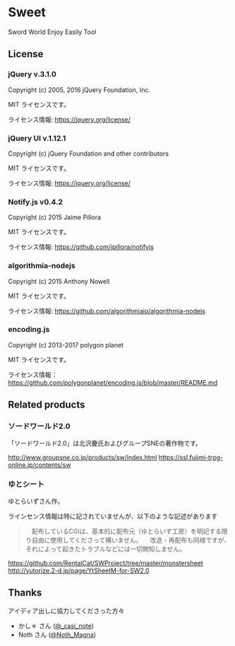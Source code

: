 # Sweet
Sword World Enjoy Easily Tool

## License

### jQuery v.3.1.0

Copyright (c) 2005, 2016 jQuery Foundation, Inc.

MIT ライセンスです。

ライセンス情報:  https://jquery.org/license/

### jQuery UI v.1.12.1

Copyright (c) jQuery Foundation and other contributors

MIT ライセンスです。

ライセンス情報:  https://jquery.org/license/

### Notify.js v0.4.2

Copyright (c) 2015 Jaime Pillora 

MIT ライセンスです。

ライセンス情報:  https://github.com/jpillora/notifyjs

### algorithmia-nodejs

Copyright (c) 2015 Anthony Nowell

MIT ライセンスです。

ライセンス情報:  https://github.com/algorithmiaio/algorithmia-nodejs

### encoding.js

Copyright (c) 2013-2017 polygon planet

MIT ライセンスです。

ライセンス情報：  https://github.com/polygonplanet/encoding.js/blob/master/README.md


## Related products

### ソードワールド2.0

「ソードワールド2.0」は北沢慶氏およびグループSNEの著作物です。

http://www.groupsne.co.jp/products/sw/index.html
https://ssl.fujimi-trpg-online.jp/contents/sw

### ゆとシート

ゆとらいずさん作。

ラインセンス情報は特に記されていませんが、以下のような記述があります

>　配布しているCGIは、基本的に配布元（ゆとらいず工房）を明記する限り自由に使用してくださって構いません。
>　改造・再配布も同様ですが、それによって起きたトラブルなどには一切関知しません。

https://github.com/RentalCat/SWProject/tree/master/monstersheet
http://yutorize.2-d.jp/page/YtSheetM-for-SW2.0

## Thanks

アイディア出しに協力してくださった方々

- かし＊ さん ([@_casi_note](https://twitter.com/_casi_note))
- Noth さん ([@Noth_Magna](https://twitter.com/Noth_Magna))
